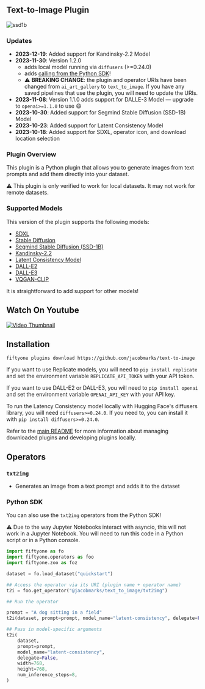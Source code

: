 ## Text-to-Image Plugin

![ssd1b](https://github.com/jacobmarks/ai-art-gallery/assets/12500356/f5202d68-c5c1-44c7-b662-98d98e5c05aa)

### Updates

- **2023-12-19**: Added support for Kandinsky-2.2 Model
- **2023-11-30**: Version 1.2.0
  - adds local model running via `diffusers` (>=0.24.0)
  - adds [calling from the Python SDK](#python-sdk)!
  - :warning: **BREAKING CHANGE**: the plugin and operator URIs have been changed from `ai_art_gallery` to `text_to_image`. If you have any saved pipelines that use the plugin, you will need to update the URIs.
- **2023-11-08**: Version 1.1.0 adds support for DALLE-3 Model — upgrade to `openai>=1.1.0` to use 😄
- **2023-10-30**: Added support for Segmind Stable Diffusion (SSD-1B) Model
- **2023-10-23**: Added support for Latent Consistency Model
- **2023-10-18**: Added support for SDXL, operator icon, and download location selection

### Plugin Overview

This plugin is a Python plugin that allows you to generate images from text
prompts and add them directly into your dataset.

:warning: This plugin is only verified to work for local datasets. It may not
work for remote datasets.

### Supported Models

This version of the plugin supports the following models:

- [SDXL](https://replicate.com/stability-ai/sdxl)
- [Stable Diffusion](https://replicate.com/stability-ai/stable-diffusion)
- [Segmind Stable Diffusion (SSD-1B)](https://replicate.com/lucataco/ssd-1b/)
- [Kandinsky-2.2](https://replicate.com/ai-forever/kandinsky-2.2)
- [Latent Consistency Model](https://replicate.com/luosiallen/latent-consistency-model/)
- [DALL-E2](https://openai.com/dall-e-2)
- [DALL-E3](https://openai.com/dall-e-3)
- [VQGAN-CLIP](https://replicate.com/mehdidc/feed_forward_vqgan_clip)

It is straightforward to add support for other models!

## Watch On Youtube

[![Video Thumbnail](https://img.youtube.com/vi/qJNEyC_FqG0/0.jpg)](https://www.youtube.com/watch?v=qJNEyC_FqG0&list=PLuREAXoPgT0RZrUaT0UpX_HzwKkoB-S9j&index=2)

## Installation

```shell
fiftyone plugins download https://github.com/jacobmarks/text-to-image
```

If you want to use Replicate models, you will
need to `pip install replicate` and set the environment variable
`REPLICATE_API_TOKEN` with your API token.

If you want to use DALL-E2 or DALL-E3, you will need to `pip install openai` and set the
environment variable `OPENAI_API_KEY` with your API key.

To run the Latency Consistency model locally with Hugging Face's diffusers library,
you will need `diffusers>=0.24.0`. If you need to, you can install it with
`pip install diffusers>=0.24.0`.

Refer to the [main README](https://github.com/voxel51/fiftyone-plugins) for
more information about managing downloaded plugins and developing plugins
locally.

## Operators

### `txt2img`

- Generates an image from a text prompt and adds it to the dataset

### Python SDK

You can also use the `txt2img` operators from the Python SDK!

⚠️ Due to the way Jupyter Notebooks interact with asyncio, this will not work in a Jupyter Notebook. You will need to run this code in a Python script or in a Python console.

```python
import fiftyone as fo
import fiftyone.operators as foo
import fiftyone.zoo as foz

dataset = fo.load_dataset("quickstart")

## Access the operator via its URI (plugin name + operator name)
t2i = foo.get_operator("@jacobmarks/text_to_image/txt2img")

## Run the operator

prompt = "A dog sitting in a field"
t2i(dataset, prompt=prompt, model_name="latent-consistency", delegate=False)

## Pass in model-specific arguments
t2i(
    dataset,
    prompt=prompt,
    model_name="latent-consistency",
    delegate=False,
    width=768,
    height=768,
    num_inference_steps=8,
)
```
